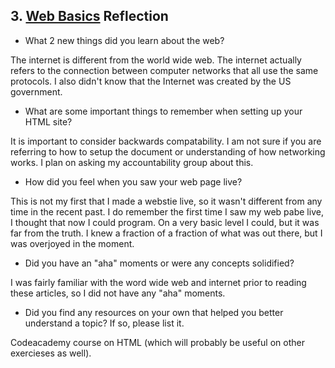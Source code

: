 ## 3. [Web Basics](3_web_basics/readme.md) Reflection

* What 2 new things did you learn about the web?
 
The internet is different from the world wide web. The internet actually refers to the connection between computer networks that all use the same protocols. I also didn't know that the Internet was created by the US government. 

* What are some important things to remember when setting up your HTML site?

It is important to consider backwards compatability. I am not sure if you are referring to how to setup the document or understanding of how networking works. I plan on asking my accountability group about this.

* How did you feel when you saw your web page live?

This is not my first that I made a webstie live, so it wasn't different from any time in the recent past. I do remember the first time I saw my web pabe live, I thought that now I could program. On a very basic level I could, but it was far from the truth. I knew a fraction of a fraction of what was out there, but I was overjoyed in the moment. 

* Did you have an "aha" moments or were any concepts solidified?

I was fairly familiar with the word wide web and internet prior to reading these articles, so I did not have any "aha" moments.

* Did you find any resources on your own that helped you better understand a topic? If so, please list it.

Codeacademy course on HTML (which will probably be useful on other exercieses as well).

